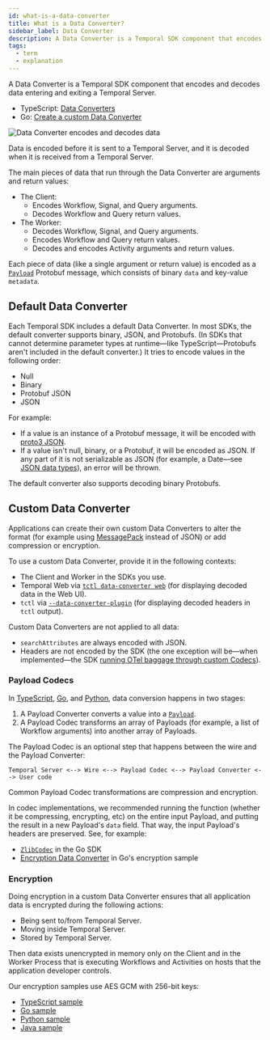 ```yaml
---
id: what-is-a-data-converter
title: What is a Data Converter?
sidebar_label: Data Converter
description: A Data Converter is a Temporal SDK component that encodes and decodes data entering and exiting a Temporal Server.
tags:
  - term
  - explanation
---
```


A Data Converter is a Temporal SDK component that encodes and decodes data entering and exiting a Temporal Server.

- TypeScript: [Data Converters](https://legacy-documentation-sdks.temporal.io/typescript/data-converters)
- Go: [Create a custom Data Converter](/go/how-to-create-a-custom-data-converter-in-go)

![Data Converter encodes and decodes data](/diagrams/default-data-converter.svg)

Data is encoded before it is sent to a Temporal Server, and it is decoded when it is received from a Temporal Server.

The main pieces of data that run through the Data Converter are arguments and return values:

- The Client:
  - Encodes Workflow, Signal, and Query arguments.
  - Decodes Workflow and Query return values.
- The Worker:
  - Decodes Workflow, Signal, and Query arguments.
  - Encodes Workflow and Query return values.
  - Decodes and encodes Activity arguments and return values.

Each piece of data (like a single argument or return value) is encoded as a [`Payload`](https://github.com/temporalio/api/blob/2f980f7ce4349e808b16ec0f21e0fe675f79330f/temporal/api/common/v1/message.proto#L49) Protobuf message, which consists of binary `data` and key-value `metadata`.

## Default Data Converter

Each Temporal SDK includes a default Data Converter.
In most SDKs, the default converter supports binary, JSON, and Protobufs.
(In SDKs that cannot determine parameter types at runtime—like TypeScript—Protobufs aren't included in the default converter.)
It tries to encode values in the following order:

- Null
- Binary
- Protobuf JSON
- JSON

For example:

- If a value is an instance of a Protobuf message, it will be encoded with [proto3 JSON](https://developers.google.com/protocol-buffers/docs/proto3#json).
- If a value isn't null, binary, or a Protobuf, it will be encoded as JSON. If any part of it is not serializable as JSON (for example, a Date—see [JSON data types](https://en.wikipedia.org/wiki/JSON#Data_types)), an error will be thrown.

The default converter also supports decoding binary Protobufs.

## Custom Data Converter

Applications can create their own custom Data Converters to alter the format (for example using [MessagePack](https://msgpack.org/) instead of JSON) or add compression or encryption.

To use a custom Data Converter, provide it in the following contexts:

- The Client and Worker in the SDKs you use.
- Temporal Web via [`tctl data-converter web`](/tctl-v1/dataconverter#web) (for displaying decoded data in the Web UI).
- `tctl` via [`--data-converter-plugin`](/tctl-next/#--data-converter-plugin) (for displaying decoded headers in `tctl` output).

Custom Data Converters are not applied to all data:

- `searchAttributes` are always encoded with JSON.
- Headers are not encoded by the SDK (the one exception will be—when implemented—the SDK [running OTel baggage through custom Codecs](https://github.com/temporalio/sdk-typescript/issues/514)).

### Payload Codecs

In [TypeScript](https://legacy-documentation-sdks.temporal.io/typescript/data-converters#custom-data-converter), [Go](https://pkg.go.dev/go.temporal.io/sdk/converter#PayloadCodec), and [Python](https://python.temporal.io/temporalio.converter.DataConverter.html), data conversion happens in two stages:

1. A Payload Converter converts a value into a [`Payload`](https://github.com/temporalio/api/blob/2f980f7ce4349e808b16ec0f21e0fe675f79330f/temporal/api/common/v1/message.proto#L49).
2. A Payload Codec transforms an array of Payloads (for example, a list of Workflow arguments) into another array of Payloads.

The Payload Codec is an optional step that happens between the wire and the Payload Converter:

```
Temporal Server <--> Wire <--> Payload Codec <--> Payload Converter <--> User code
```

Common Payload Codec transformations are compression and encryption.

In codec implementations, we recommended running the function (whether it be compressing, encrypting, etc) on the entire input Payload, and putting the result in a new Payload's `data` field. That way, the input Payload's headers are preserved. See, for example:

- [`ZlibCodec`](https://github.com/temporalio/sdk-go/blob/706516c7077ba2e9b40304aeddbed47e25b2a68f/converter/codec.go#L77-L105) in the Go SDK
- [Encryption Data Converter](https://github.com/temporalio/samples-go/blob/15be864c80d4d983ebb8a8fbd3fa5263bcef6930/encryption/data_converter.go#L100-L126) in Go's encryption sample

### Encryption

Doing encryption in a custom Data Converter ensures that all application data is encrypted during the following actions:

- Being sent to/from Temporal Server.
- Moving inside Temporal Server.
- Stored by Temporal Server.

Then data exists unencrypted in memory only on the Client and in the Worker Process that is executing Workflows and Activities on hosts that the application developer controls.

Our encryption samples use AES GCM with 256-bit keys:

- [TypeScript sample](https://github.com/temporalio/samples-typescript/tree/main/encryption)
- [Go sample](https://github.com/temporalio/samples-go/tree/main/encryption)
- [Python sample](https://github.com/temporalio/samples-python/tree/main/encryption)
- [Java sample](https://github.com/temporalio/samples-java/tree/main/src/main/java/io/temporal/samples/encryptedpayloads)
